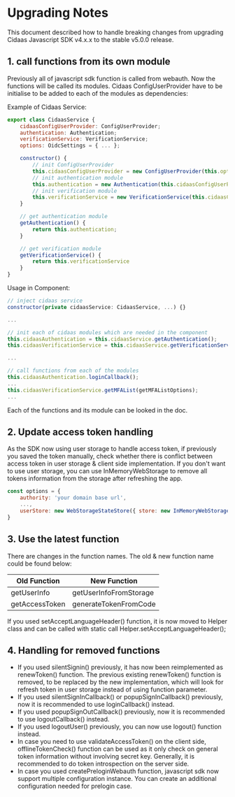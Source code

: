 # Upgrading Notes
This document described how to handle breaking changes from upgrading Cidaas Javascript SDK v4.x.x to the stable v5.0.0 release.

## 1. call functions from its own module

Previously all of javascript sdk function is called from webauth. Now the functions will be called its modules. Cidaas ConfigUserProvider have to be initialise to be added to each of the modules as dependencies:

Example of Cidaas Service:
```js
export class CidaasService {
    cidaasConfigUserProvider: ConfigUserProvider;
    authentication: Authentication;
    verificationService: VerificationService;
    options: OidcSettings = { ... };

    constructor() {
        // init ConfigUserProvider
        this.cidaasConfigUserProvider = new ConfigUserProvider(this.options);
        // init authentication module
        this.authentication = new Authentication(this.cidaasConfigUserProvider);
        // init verification module
        this.verificationService = new VerificationService(this.cidaasConfigUserProvider);
    }

    // get authentication module
    getAuthentication() {
        return this.authentication;
    }

    // get verification module
    getVerificationService() {
        return this.verificationService
    }
}
```

Usage in Component:
 ```js
 // inject cidaas service
constructor(private cidaasService: CidaasService, ...) {}

...

// init each of cidaas modules which are needed in the component
this.cidaasAuthentication = this.cidaasService.getAuthentication();
this.cidaasVerificationService = this.cidaasService.getVerificationService();

...

// call functions from each of the modules
this.cidaasAuthentication.loginCallback();
...
this.cidaasVerificationService.getMFAList(getMFAListOptions);
...

```

Each of the functions and its module can be looked in the doc.

## 2. Update access token handling

As the SDK now using user storage to handle access token, if previously you saved the token manually, check whether there is conflict between access token in user storage & client side implementation. If you don't want to use user storage, you can use InMemoryWebStorage to remove all tokens information from the storage after refreshing the app.

```js
const options = {
    authority: 'your domain base url',
    ...,
    userStore: new WebStorageStateStore({ store: new InMemoryWebStorage()})
}
```

## 3. Use the latest function

There are changes in the function names. The old & new function name could be found below:

| Old Function                                      | New Function                                |
|---------------------------------------------------|---------------------------------------------|
| getUserInfo                                       | getUserInfoFromStorage                      |
| getAccessToken                                    | generateTokenFromCode                       |

If you used setAcceptLanguageHeader() function, it is now moved to Helper class and can be called with static call Helper.setAcceptLanguageHeader();

## 4. Handling for removed functions

* If you used silentSignin() previously, it has now been reimplemented as renewToken() function. The previous existing renewToken() function is removed, to be replaced by the new implementation, which will look for refresh token in user storage instead of using function parameter.
* If you used silentSignInCallback() or popupSignInCallback() previously, now it is recommended to use loginCallback() instead.
* If you used popupSignOutCallback() previously, now it is recommended to use logoutCallback() instead.
* If you used logoutUser() previously, you can now use logout() function instead.
* In case you need to use validateAccessToken() on the client side, offlineTokenCheck() function can be used as it only check on general token information without involving secret key. Generally, it is recommended to do token introspection on the server side.
* In case you used createPreloginWebauth function, javascript sdk now support multiple configuration instance. You can create an additional configuration needed for prelogin case.